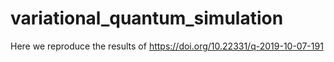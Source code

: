 # variational_quantum_simulation
Here we reproduce the results of https://doi.org/10.22331/q-2019-10-07-191
